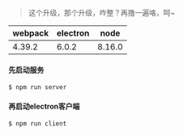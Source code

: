 > 这个升级，那个升级，咋整？再撸一遍咯，呵~

|webpack|electron|node|
|--|--|--|
|4.39.2|6.0.2|8.16.0|

#### 先启动服务
```
$ npm run server
```

#### 再启动electron客户端
```
$ npm run client
```
